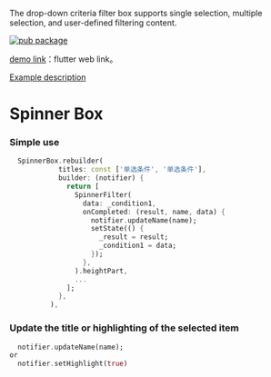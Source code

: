 The drop-down criteria filter box supports single selection, multiple selection, and user-defined filtering content.

[![pub package](https://img.shields.io/pub/v/spinner_box.svg?label=spinner_box&color=blue)](https://pub.dev/packages/spinner_box)

[demo link](https://boomcx.github.io/spinner_box/)：flutter web link。

[Example description](https://juejin.cn/post/7227012644506435642)

# Spinner Box

### Simple use

```dart
  SpinnerBox.rebuilder(
            titles: const ['单选条件', '单选条件'],
            builder: (notifier) {
              return [
                SpinnerFilter(
                  data: _condition1,
                  onCompleted: (result, name, data) {
                    notifier.updateName(name);
                    setState(() {
                      _result = result;
                      _condition1 = data;
                    });
                  },
                ).heightPart,
                ...
              ];
            },
          ),
```

### Update the title or highlighting of the selected item

```dart
  notifier.updateName(name);
or
  notifier.setHighlight(true)
```
